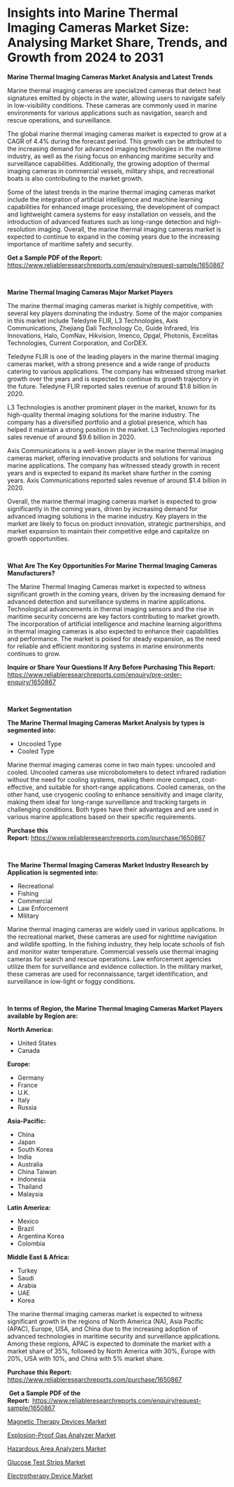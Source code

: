 <p><h1>Insights into Marine Thermal Imaging Cameras Market Size: Analysing Market Share, Trends, and Growth from 2024 to 2031</h1></p><p><strong>Marine Thermal Imaging Cameras Market Analysis and Latest Trends</strong></p>
<p><p>Marine thermal imaging cameras are specialized cameras that detect heat signatures emitted by objects in the water, allowing users to navigate safely in low-visibility conditions. These cameras are commonly used in marine environments for various applications such as navigation, search and rescue operations, and surveillance.</p><p>The global marine thermal imaging cameras market is expected to grow at a CAGR of 4.4% during the forecast period. This growth can be attributed to the increasing demand for advanced imaging technologies in the maritime industry, as well as the rising focus on enhancing maritime security and surveillance capabilities. Additionally, the growing adoption of thermal imaging cameras in commercial vessels, military ships, and recreational boats is also contributing to the market growth.</p><p>Some of the latest trends in the marine thermal imaging cameras market include the integration of artificial intelligence and machine learning capabilities for enhanced image processing, the development of compact and lightweight camera systems for easy installation on vessels, and the introduction of advanced features such as long-range detection and high-resolution imaging. Overall, the marine thermal imaging cameras market is expected to continue to expand in the coming years due to the increasing importance of maritime safety and security.</p></p>
<p><strong>Get a Sample PDF of the Report:&nbsp;</strong> <a href="https://www.reliableresearchreports.com/enquiry/request-sample/1650867">https://www.reliableresearchreports.com/enquiry/request-sample/1650867</a></p>
<p>&nbsp;</p>
<p><strong>Marine Thermal Imaging Cameras Major Market Players</strong></p>
<p><p>The marine thermal imaging cameras market is highly competitive, with several key players dominating the industry. Some of the major companies in this market include Teledyne FLIR, L3 Technologies, Axis Communications, Zhejiang Dali Technology Co, Guide Infrared, Iris Innovations, Halo, ComNav, Hikvision, Imenco, Opgal, Photonis, Excelitas Technologies, Current Corporation, and CorDEX.</p><p>Teledyne FLIR is one of the leading players in the marine thermal imaging cameras market, with a strong presence and a wide range of products catering to various applications. The company has witnessed strong market growth over the years and is expected to continue its growth trajectory in the future. Teledyne FLIR reported sales revenue of around $1.8 billion in 2020.</p><p>L3 Technologies is another prominent player in the market, known for its high-quality thermal imaging solutions for the marine industry. The company has a diversified portfolio and a global presence, which has helped it maintain a strong position in the market. L3 Technologies reported sales revenue of around $9.6 billion in 2020.</p><p>Axis Communications is a well-known player in the marine thermal imaging cameras market, offering innovative products and solutions for various marine applications. The company has witnessed steady growth in recent years and is expected to expand its market share further in the coming years. Axis Communications reported sales revenue of around $1.4 billion in 2020.</p><p>Overall, the marine thermal imaging cameras market is expected to grow significantly in the coming years, driven by increasing demand for advanced imaging solutions in the marine industry. Key players in the market are likely to focus on product innovation, strategic partnerships, and market expansion to maintain their competitive edge and capitalize on growth opportunities.</p></p>
<p>&nbsp;</p>
<p><strong>What Are The Key Opportunities For Marine Thermal Imaging Cameras Manufacturers?</strong></p>
<p><p>The Marine Thermal Imaging Cameras market is expected to witness significant growth in the coming years, driven by the increasing demand for advanced detection and surveillance systems in marine applications. Technological advancements in thermal imaging sensors and the rise in maritime security concerns are key factors contributing to market growth. The incorporation of artificial intelligence and machine learning algorithms in thermal imaging cameras is also expected to enhance their capabilities and performance. The market is poised for steady expansion, as the need for reliable and efficient monitoring systems in marine environments continues to grow.</p></p>
<p><strong>Inquire or Share Your Questions If Any Before Purchasing This Report:</strong> <a href="https://www.reliableresearchreports.com/enquiry/pre-order-enquiry/1650867">https://www.reliableresearchreports.com/enquiry/pre-order-enquiry/1650867</a></p>
<p>&nbsp;</p>
<p><strong>Market Segmentation</strong></p>
<p><strong>The Marine Thermal Imaging Cameras Market Analysis by types is segmented into:</strong></p>
<p><ul><li>Uncooled Type</li><li>Cooled Type</li></ul></p>
<p><p>Marine thermal imaging cameras come in two main types: uncooled and cooled. Uncooled cameras use microbolometers to detect infrared radiation without the need for cooling systems, making them more compact, cost-effective, and suitable for short-range applications. Cooled cameras, on the other hand, use cryogenic cooling to enhance sensitivity and image clarity, making them ideal for long-range surveillance and tracking targets in challenging conditions. Both types have their advantages and are used in various marine applications based on their specific requirements.</p></p>
<p><strong>Purchase this Report:&nbsp;</strong><a href="https://www.reliableresearchreports.com/purchase/1650867">https://www.reliableresearchreports.com/purchase/1650867</a></p>
<p>&nbsp;</p>
<p><strong>The Marine Thermal Imaging Cameras Market Industry Research by Application is segmented into:</strong></p>
<p><ul><li>Recreational</li><li>Fishing</li><li>Commercial</li><li>Law Enforcement</li><li>Military</li></ul></p>
<p><p>Marine thermal imaging cameras are widely used in various applications. In the recreational market, these cameras are used for nighttime navigation and wildlife spotting. In the fishing industry, they help locate schools of fish and monitor water temperature. Commercial vessels use thermal imaging cameras for search and rescue operations. Law enforcement agencies utilize them for surveillance and evidence collection. In the military market, these cameras are used for reconnaissance, target identification, and surveillance in low-light or foggy conditions.</p></p>
<p>&nbsp;</p>
<p><strong>In terms of Region, the Marine Thermal Imaging Cameras Market Players available by Region are:</strong></p>
<p>
    <p> <strong> North America: </strong>
        <ul>
            <li>United States</li>
            <li>Canada</li>
        </ul>
        </p> 
    <p> <strong> Europe: </strong>
        <ul>
            <li>Germany</li>
            <li>France</li>
            <li>U.K.</li>
            <li>Italy</li>
            <li>Russia</li>
        </ul>
        </p> 
    <p> <strong> Asia-Pacific: </strong>
        <ul>
            <li>China</li>
            <li>Japan</li>
            <li>South Korea</li>
            <li>India</li>
            <li>Australia</li>
            <li>China Taiwan</li>
            <li>Indonesia</li>
            <li>Thailand</li>
            <li>Malaysia</li>
        </ul>
        </p> 
    <p> <strong> Latin America: </strong>
        <ul>
            <li>Mexico</li>
            <li>Brazil</li>
            <li>Argentina Korea</li>
            <li>Colombia</li>
        </ul>
        </p> 
    <p> <strong> Middle East & Africa: </strong>
        <ul>
            <li>Turkey</li>
            <li>Saudi</li>
            <li>Arabia</li>
            <li>UAE</li>
            <li>Korea</li>
        </ul>
    </p>
    </p>
<p><p>The marine thermal imaging cameras market is expected to witness significant growth in the regions of North America (NA), Asia Pacific (APAC), Europe, USA, and China due to the increasing adoption of advanced technologies in maritime security and surveillance applications. Among these regions, APAC is expected to dominate the market with a market share of 35%, followed by North America with 30%, Europe with 20%, USA with 10%, and China with 5% market share.</p></p>
<p><strong>Purchase this Report: </strong><a href="https://www.reliableresearchreports.com/purchase/1650867">https://www.reliableresearchreports.com/purchase/1650867</a></p>
<p>&nbsp;<strong>Get a Sample PDF of the Report:&nbsp;&nbsp;</strong><a href="https://www.reliableresearchreports.com/enquiry/request-sample/1650867">https://www.reliableresearchreports.com/enquiry/request-sample/1650867</a></p>
<p><strong></strong></p>
<p><p><a href="https://medium.com/@bobbyreynolds76g/magnetic-therapy-devices-market-outlook-industry-overview-and-forecast-2024-to-2031-83f7a76b15d8">Magnetic Therapy Devices Market</a></p><p><a href="https://github.com/okotobwrhuteie/Market-Research-Report-List-1/blob/main/explosion-proof-gas-analyzer-market.md">Explosion-Proof Gas Analyzer Market</a></p><p><a href="https://github.com/ashepherd82/Market-Research-Report-List-3/blob/main/hazardous-area-analyzers-market.md">Hazardous Area Analyzers Market</a></p><p><a href="https://medium.com/@bobbyreynolds76g/glucose-test-strips-nbsp-market-focuses-on-market-share-size-and-projected-forecast-till-2031-cecaff1d2d65">Glucose Test Strips Market</a></p><p><a href="https://medium.com/@bobbyreynolds76g/electrotherapy-device-market-size-market-outlook-and-market-forecast-2024-to-2031-0db943684d34">Electrotherapy Device Market</a></p></p>
